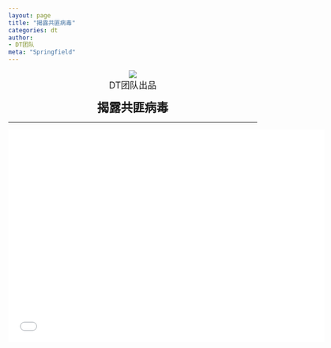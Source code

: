 ```yaml
---
layout: page
title: "揭露共匪病毒"
categories: dt
author:
- DT团队
meta: "Springfield"
---
```


<center>
    <img src="../../../../image/dt/logo.png"/>
</center>

<center>
    <font size=4>
        DT团队出品
    </font>
</center>
    
**<center><font size=5>揭露共匪病毒</font></center>**

<hr>

<center>
<iframe width="640" height="430" src="../../../../video/dt/jie_lou_gong_fei_bing_du.mp4" frameborder="0" allow="accelerometer; autoplay; encrypted-media; gyroscope; picture-in-picture" allowfullscreen></iframe>
</center>
